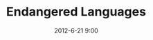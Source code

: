 ---
layout:       project
title:        Endangered Languages
date:         2012-6-21 9:00
description:  Preserving linguistic diversity around the world
excerpt: |
              This is an excerpt for Endangered languages and don't annoy me, thanks.
              Testing multi-line, yay!
type:         star
by:           [Vizzuality]
link:         http://www.endangeredlanguages.com/
path:         ppe
image:        false
technologies: []
published:    false
---